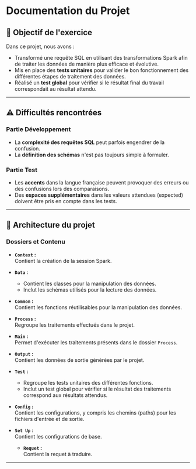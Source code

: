 # Documentation du Projet

## 🎯 Objectif de l'exercice

Dans ce projet, nous avons :
- Transformé une requête SQL en utilisant des transformations Spark afin de traiter les données de manière plus efficace et évolutive.
- Mis en place des **tests unitaires** pour valider le bon fonctionnement des différentes étapes de traitement des données.
- Réalisé un **test global** pour vérifier si le résultat final du travail correspondait au résultat attendu.

---

## ⚠️ Difficultés rencontrées

### Partie Développement
- La **complexité des requêtes SQL** peut parfois engendrer de la confusion.
- La **définition des schémas** n'est pas toujours simple à formuler.

### Partie Test
- Les **accents** dans la langue française peuvent provoquer des erreurs ou des confusions lors des comparaisons.
- Des **espaces supplémentaires** dans les valeurs attendues (expected) doivent être pris en compte dans les tests.

---

## 📂 Architecture du projet

### Dossiers et Contenu
- **`Context` :**  
  Contient la création de la session Spark.
  
- **`Data` :**  
  - Contient les classes pour la manipulation des données.  
  - Inclut les schémas utilisés pour la lecture des données.

- **`Common` :**  
  Contient les fonctions réutilisables pour la manipulation des données.

- **`Process` :**  
  Regroupe les traitements effectués dans le projet.

- **`Main` :**  
  Permet d'exécuter les traitements présents dans le dossier `Process`.

- **`Output` :**  
  Contient les données de sortie générées par le projet.

- **`Test` :**  
  - Regroupe les tests unitaires des différentes fonctions.
  - Inclut un test global pour vérifier si le résultat des traitements correspond aux résultats attendus.

- **`Config` :**  
  Contient les configurations, y compris les chemins (paths) pour les fichiers d'entrée et de sortie.
  
- **`Set Up` :**  
  Contient les configurations de base.

  - **`Requet` :**  
  Contient la requet à traduire.
  

---

